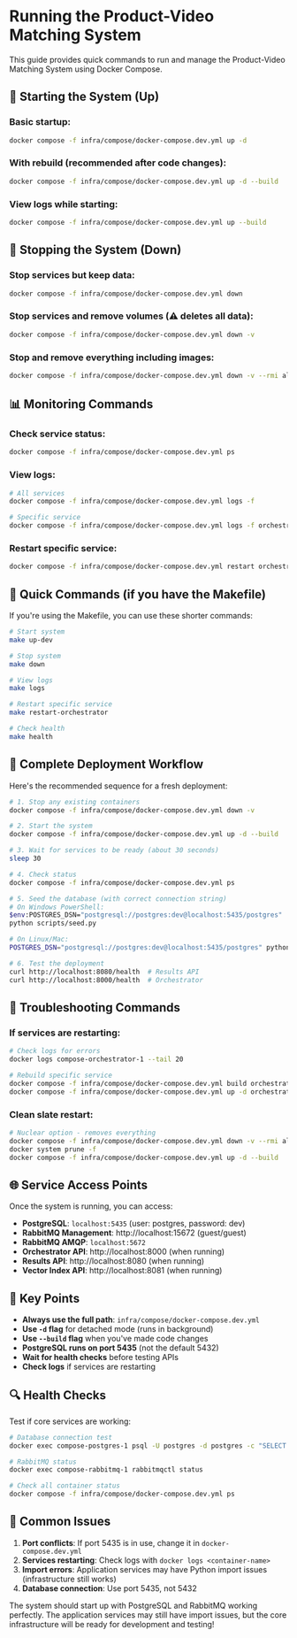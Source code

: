 # Running the Product-Video Matching System

This guide provides quick commands to run and manage the Product-Video Matching System using Docker Compose.

## 🚀 **Starting the System (Up)**

### Basic startup:
```bash
docker compose -f infra/compose/docker-compose.dev.yml up -d
```

### With rebuild (recommended after code changes):
```bash
docker compose -f infra/compose/docker-compose.dev.yml up -d --build
```

### View logs while starting:
```bash
docker compose -f infra/compose/docker-compose.dev.yml up --build
```

## 🛑 **Stopping the System (Down)**

### Stop services but keep data:
```bash
docker compose -f infra/compose/docker-compose.dev.yml down
```

### Stop services and remove volumes (⚠️ **deletes all data**):
```bash
docker compose -f infra/compose/docker-compose.dev.yml down -v
```

### Stop and remove everything including images:
```bash
docker compose -f infra/compose/docker-compose.dev.yml down -v --rmi all
```

## 📊 **Monitoring Commands**

### Check service status:
```bash
docker compose -f infra/compose/docker-compose.dev.yml ps
```

### View logs:
```bash
# All services
docker compose -f infra/compose/docker-compose.dev.yml logs -f

# Specific service
docker compose -f infra/compose/docker-compose.dev.yml logs -f orchestrator
```

### Restart specific service:
```bash
docker compose -f infra/compose/docker-compose.dev.yml restart orchestrator
```

## 🎯 **Quick Commands (if you have the Makefile)**

If you're using the Makefile, you can use these shorter commands:

```bash
# Start system
make up-dev

# Stop system
make down

# View logs
make logs

# Restart specific service
make restart-orchestrator

# Check health
make health
```

## 🔧 **Complete Deployment Workflow**

Here's the recommended sequence for a fresh deployment:

```bash
# 1. Stop any existing containers
docker compose -f infra/compose/docker-compose.dev.yml down -v

# 2. Start the system
docker compose -f infra/compose/docker-compose.dev.yml up -d --build

# 3. Wait for services to be ready (about 30 seconds)
sleep 30

# 4. Check status
docker compose -f infra/compose/docker-compose.dev.yml ps

# 5. Seed the database (with correct connection string)
# On Windows PowerShell:
$env:POSTGRES_DSN="postgresql://postgres:dev@localhost:5435/postgres"
python scripts/seed.py

# On Linux/Mac:
POSTGRES_DSN="postgresql://postgres:dev@localhost:5435/postgres" python scripts/seed.py

# 6. Test the deployment
curl http://localhost:8080/health  # Results API
curl http://localhost:8000/health  # Orchestrator
```

## 🐛 **Troubleshooting Commands**

### If services are restarting:
```bash
# Check logs for errors
docker logs compose-orchestrator-1 --tail 20

# Rebuild specific service
docker compose -f infra/compose/docker-compose.dev.yml build orchestrator
docker compose -f infra/compose/docker-compose.dev.yml up -d orchestrator
```

### Clean slate restart:
```bash
# Nuclear option - removes everything
docker compose -f infra/compose/docker-compose.dev.yml down -v --rmi all
docker system prune -f
docker compose -f infra/compose/docker-compose.dev.yml up -d --build
```

## 🌐 **Service Access Points**

Once the system is running, you can access:

- **PostgreSQL**: `localhost:5435` (user: postgres, password: dev)
- **RabbitMQ Management**: http://localhost:15672 (guest/guest)
- **RabbitMQ AMQP**: `localhost:5672`
- **Orchestrator API**: http://localhost:8000 (when running)
- **Results API**: http://localhost:8080 (when running)
- **Vector Index API**: http://localhost:8081 (when running)

## 📝 **Key Points**

- **Always use the full path**: `infra/compose/docker-compose.dev.yml`
- **Use `-d` flag** for detached mode (runs in background)
- **Use `--build` flag** when you've made code changes
- **PostgreSQL runs on port 5435** (not the default 5432)
- **Wait for health checks** before testing APIs
- **Check logs** if services are restarting

## 🔍 **Health Checks**

Test if core services are working:

```bash
# Database connection test
docker exec compose-postgres-1 psql -U postgres -d postgres -c "SELECT 1;"

# RabbitMQ status
docker exec compose-rabbitmq-1 rabbitmqctl status

# Check all container status
docker compose -f infra/compose/docker-compose.dev.yml ps
```

## 🚨 **Common Issues**

1. **Port conflicts**: If port 5435 is in use, change it in `docker-compose.dev.yml`
2. **Services restarting**: Check logs with `docker logs <container-name>`
3. **Import errors**: Application services may have Python import issues (infrastructure still works)
4. **Database connection**: Use port 5435, not 5432

The system should start up with PostgreSQL and RabbitMQ working perfectly. The application services may still have import issues, but the core infrastructure will be ready for development and testing!